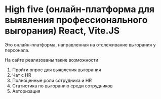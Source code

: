 # High five (онлайн-платформа для выявления профессионального выгорания) React, Vite.JS

Это онлайн-платформа, направленная на отслеживание выгорания у персонала.

На сайте реализованы такие возможности 
1) Пройти опрос для выявления выгорания
2) Чат с HR
3) Полноценные роли сотрудника и HR
4) Статистика по выгоранию среди сотрудников
5) Авторизация

